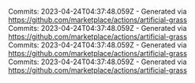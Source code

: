 Commits: 2023-04-24T04:37:48.059Z - Generated via https://github.com/marketplace/actions/artificial-grass
<br>
Commits: 2023-04-24T04:37:48.059Z - Generated via https://github.com/marketplace/actions/artificial-grass
<br>
Commits: 2023-04-24T04:37:48.059Z - Generated via https://github.com/marketplace/actions/artificial-grass
<br>
Commits: 2023-04-24T04:37:48.059Z - Generated via https://github.com/marketplace/actions/artificial-grass
<br>
